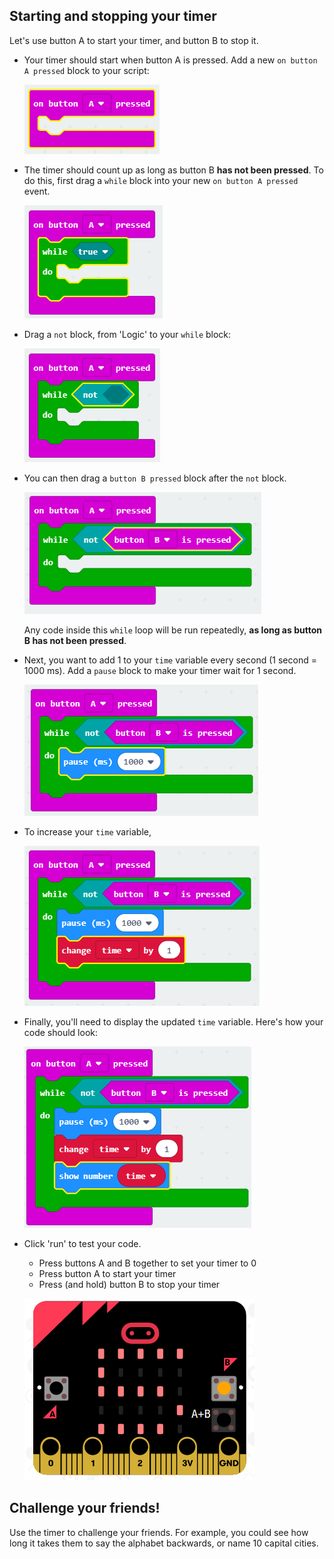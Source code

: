 ## Starting and stopping your timer

Let's use button A to start your timer, and button B to stop it.

+ Your timer should start when button A is pressed. Add a new `on button A pressed` block to your script:
    
    ![skärmdump](images/clock-a-pressed.png)

+ The timer should count up as long as button B **has not been pressed**. To do this, first drag a `while` block into your new `on button A pressed` event.
    
    ![skärmdump](images/clock-while.png)

+ Drag a `not` block, from 'Logic' to your `while` block:
    
    ![skärmdump](images/clock-not.png)

+ You can then drag a `button B pressed` block after the `not` block.
    
    ![skärmdump](images/clock-b-pressed.png)
    
    Any code inside this `while` loop will be run repeatedly, **as long as button B has not been pressed**.

+ Next, you want to add 1 to your `time` variable every second (1 second = 1000 ms). Add a `pause` block to make your timer wait for 1 second.
    
    ![skärmdump](images/clock-pause.png)

+ To increase your `time` variable,
    
    ![skärmdump](images/clock-change-time.png)

+ Finally, you'll need to display the updated `time` variable. Here's how your code should look:
    
    ![skärmdump](images/clock-update.png)

+ Click 'run' to test your code.
    
    + Press buttons A and B together to set your timer to 0
    + Press button A to start your timer
    + Press (and hold) button B to stop your timer
    
    ![skärmdump](images/clock-test.png)

## Challenge your friends!

Use the timer to challenge your friends. For example, you could see how long it takes them to say the alphabet backwards, or name 10 capital cities.